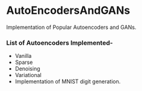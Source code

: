 # AutoEncodersAndGANs
Implementation of Popular Autoencoders and GANs.

### List of Autoencoders Implemented-
- Vanilla
- Sparse
- Denoising
- Variational
- Implementation of MNIST digit generation.
